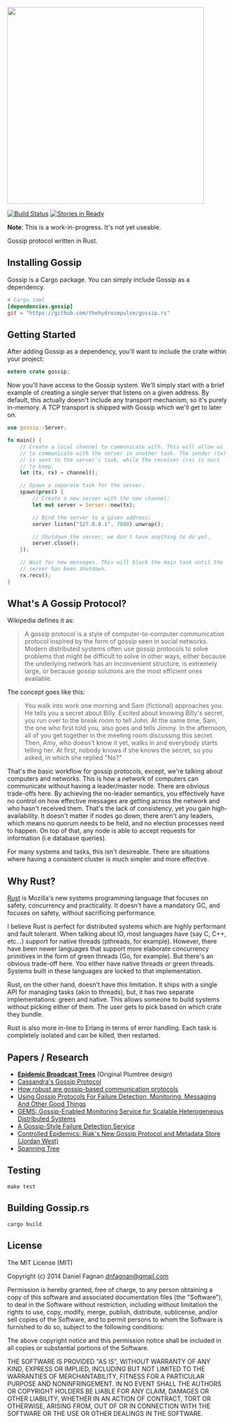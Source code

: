 [<img src="../master/logo.png?raw=true" width="450" />](https://github.com/thehydroimpulse/gossip.rs)

[![Build Status](https://travis-ci.org/thehydroimpulse/gossip.rs.svg?branch=master)](https://travis-ci.org/thehydroimpulse/gossip.rs) [![Stories in Ready](https://badge.waffle.io/thehydroimpulse/gossip.rs.png?label=ready&title=Ready)](https://waffle.io/thehydroimpulse/gossip.rs)

**Note**: This is a work-in-progress. It's not yet useable.

Gossip protocol written in Rust.

## Installing Gossip

Gossip is a Cargo package. You can simply include Gossip as a dependency.

```toml
# Cargo.toml
[dependencies.gossip]
git = "https://github.com/thehydroimpulse/gossip.rs"
```

## Getting Started

After adding Gossip as a dependency, you'll want to include the crate within your project:

```rust
extern crate gossip;
```

Now you'll have access to the Gossip system. We'll simply start with a brief example
of creating a single server that listens on a given address. By default, this actually
doesn't include any transport mechanism, so it's purely in-memory. A TCP transport
is shipped with Gossip which we'll get to later on.

```rust
use gossip::Server;

fn main() {
    // Create a local channel to communicate with. This will allow us
    // to communicate with the server in another task. The sender (tx)
    // is sent to the server's task, while the receiver (rx) is ours
    // to keep.
    let (tx, rx) = channel();

    // Spawn a separate task for the server.
    spawn(proc() {
        // Create a new server with the new channel:
        let mut server = Server::new(tx);

        // Bind the server to a given address:
        server.listen("127.0.0.1", 7888).unwrap();

        // Shutdown the server, we don't have anything to do yet.
        server.close();
    });

    // Wait for new messages. This will block the main task until the
    // server has been shutdown.
    rx.recv();
}
```

## What's A Gossip Protocol?

Wikipedia defines it as:

> A gossip protocol is a style of computer-to-computer communication protocol inspired by the form of gossip seen in social networks. Modern distributed systems often use gossip protocols to solve problems that might be difficult to solve in other ways, either because the underlying network has an inconvenient structure, is extremely large, or because gossip solutions are the most efficient ones available.

The concept goes like this:

> You walk into work one morning and Sam (fictional) approaches you. He tells you a secret about Billy. Excited about knowing Billy's secret, you run over to the break room to tell John. At the same time, Sam, the one who first told you, also goes and tells Jimmy. In the afternoon, all of you get together in the meeting room discussing this secret. Then, Amy, who doesn't know it yet, walks in and everybody starts telling her. At first, nobody knows if she knows the secret, so you asked, in which she replied "No?"

That's the basic workflow for gossip protocols, except, we're talking about computers and networks. This is how a network of computers can communicate without having a leader/master node. There are obvious trade-offs here. By achieving the no-leader semantics, you effectively have no control on how effective messages are getting across the network and who hasn't received them. That's the lack of consistency, yet you gain high-availability. It doesn't matter if nodes go down, there aren't any leaders, which means no quorum needs to be held, and no election processes need to happen. On top of that, any node is able to accept requests for information (i.e database queries).

For many systems and tasks, this isn't desireable. There are situations where having a consistent cluster is much simpler and more effective.

## Why Rust?

[Rust](http://www.rust-lang.org/) is Mozilla's new systems programming language that focuses on safety, concurrency and practicality. It doesn't have a mandatory GC, and focuses on safety, without sacrificing performance.

I believe Rust is perfect for distributed systems which are highly performant and fault tolerant. When talking about IO, most languages have (say C, C++, etc...) support for native threads (pthreads, for example). However, there have been newer languages that support more elaborate concurrency primitives in the form of green threads (Go, for example). But there's an obvious trade-off here. You either have native threads *or* green threads. Systems built in these languages are locked to that implementation.

Rust, on the other hand, doesn't have this limitation. It ships with a single API for managing tasks (akin to threads), but, it has two separate implementations: green and native. This allows someone to build systems without picking either of them. The user gets to pick based on which crate they bundle.

Rust is also more in-line to Erlang in terms of error handling. Each task is completely isolated and can be killed, then restarted.

## Papers / Research

* **[Epidemic Broadcast Trees](http://www.gsd.inesc-id.pt/~jleitao/pdf/srds07-leitao.pdf)** (Original Plumtree design)
* [Cassandra's Gossip Protocol](http://www.datastax.com/docs/0.8/cluster_architecture/gossip)
* [How robust are gossip-based communication protocols](https://www.cs.utexas.edu/users/lorenzo/papers/p14-alvisi.pdf)
* [Using Gossip Protocols For Failure Detection, Monitoring, Messaging And Other Good Things](http://highscalability.com/blog/2011/11/14/using-gossip-protocols-for-failure-detection-monitoring-mess.html)
* [GEMS: Gossip-Enabled Monitoring Service for Scalable Heterogeneous Distributed Systems](http://citeseerx.ist.psu.edu/viewdoc/summary?doi=10.1.1.160.2604)
* [A Gossip-Style Failure Detection Service](http://www.cs.cornell.edu/home/rvr/papers/GossipFD.pdf)
* [Controlled Epidemics: Riak's New Gossip Protocol and Metadata Store (Jordan West)](https://www.youtube.com/watch?v=s4cCUTPU8GI)
* [Spanning Tree](https://en.wikipedia.org/wiki/Spanning_tree)

## Testing

```
make test
```

## Building Gossip.rs

```
cargo build
```

## License

The MIT License (MIT)

Copyright (c) 2014 Daniel Fagnan <dnfagnan@gmail.com>

Permission is hereby granted, free of charge, to any person obtaining a copy
of this software and associated documentation files (the "Software"), to deal
in the Software without restriction, including without limitation the rights
to use, copy, modify, merge, publish, distribute, sublicense, and/or sell
copies of the Software, and to permit persons to whom the Software is
furnished to do so, subject to the following conditions:

The above copyright notice and this permission notice shall be included in all
copies or substantial portions of the Software.

THE SOFTWARE IS PROVIDED "AS IS", WITHOUT WARRANTY OF ANY KIND, EXPRESS OR
IMPLIED, INCLUDING BUT NOT LIMITED TO THE WARRANTIES OF MERCHANTABILITY,
FITNESS FOR A PARTICULAR PURPOSE AND NONINFRINGEMENT. IN NO EVENT SHALL THE
AUTHORS OR COPYRIGHT HOLDERS BE LIABLE FOR ANY CLAIM, DAMAGES OR OTHER
LIABILITY, WHETHER IN AN ACTION OF CONTRACT, TORT OR OTHERWISE, ARISING FROM,
OUT OF OR IN CONNECTION WITH THE SOFTWARE OR THE USE OR OTHER DEALINGS IN THE
SOFTWARE.
